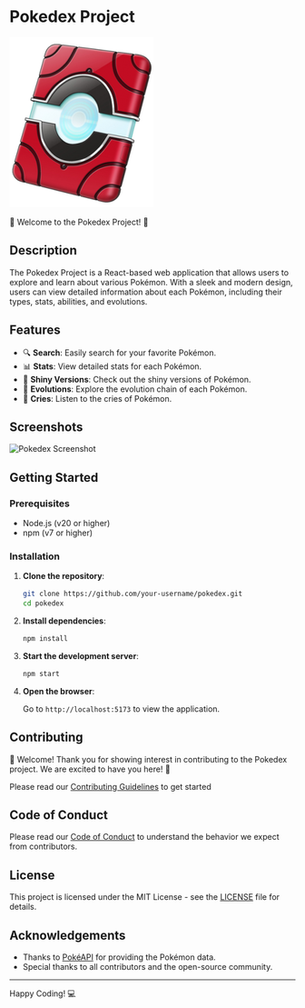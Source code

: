 # Pokedex Project

![Pokedex](/public/images/pokedex.png)

🎉 Welcome to the Pokedex Project! 🎉

## Description

The Pokedex Project is a React-based web application that allows users to explore and learn about various Pokémon. With a sleek and modern design, users can view detailed information about each Pokémon, including their types, stats, abilities, and evolutions.

## Features

- 🔍 **Search**: Easily search for your favorite Pokémon.
- 📊 **Stats**: View detailed stats for each Pokémon.
- 🌟 **Shiny Versions**: Check out the shiny versions of Pokémon.
- 🧬 **Evolutions**: Explore the evolution chain of each Pokémon.
- 🎵 **Cries**: Listen to the cries of Pokémon.

## Screenshots

![Pokedex Screenshot](https://example.com/pokedex-screenshot.png)

## Getting Started

### Prerequisites

- Node.js (v20 or higher)
- npm (v7 or higher)

### Installation

1. **Clone the repository**:
   ```bash
   git clone https://github.com/your-username/pokedex.git
   cd pokedex
    ```
   
2. **Install dependencies**:

    ```bash
    npm install
    ```
   
3. **Start the development server**:

    ```bash
    npm start
    ```
   
4. **Open the browser**:

    Go to `http://localhost:5173` to view the application.

## Contributing

🎉 Welcome! Thank you for showing interest in contributing to the Pokedex project. We are excited to have you here! 🎉

Please read our [Contributing Guidelines](CONTRIBUTING.md) to get started

## Code of Conduct

Please read our [Code of Conduct](CODE_OF_CONDUCT.md) to understand the behavior we expect from contributors.

## License

This project is licensed under the MIT License - see the [LICENSE](LICENSE) file for details.

## Acknowledgements

- Thanks to [PokéAPI](https://pokeapi.co/) for providing the Pokémon data.
- Special thanks to all contributors and the open-source community.

---

Happy Coding! 💻
